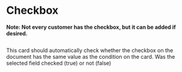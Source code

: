 # Checkbox

**Note: Not every customer has the checkbox, but it can be added if desired.**

<figure><img src="https://lh7-us.googleusercontent.com/6gdwYpvcAbPJAtc0oJQvB9gAujf3WBQ2FIwJA0eR3GTPdQVD-N-gw1CwXGU4gNYaAA30CD8IYISCVQPoD6T-kYhN-a7vMf6SOdZ_B_-x-9agUDe-sWsTlean5cPR78HHFKHerJrEa3umXpsWvfPV_bs" alt=""><figcaption></figcaption></figure>

This card should automatically check whether the checkbox on the document has the same value as the condition on the card. Was the selected field checked (true) or not (false)

<figure><img src="https://lh7-us.googleusercontent.com/flQICd91ZJeYsgG-VG1mtbiaVDlzZ_irfkI_uiiWJrsFKQHZdn1nVtDra9l2ghjSOJnCm9XqMoANJzQhmaPnnM61-A2eF-lWZROqajSZTe3_wFKC15ryiynqglRpwPhNlYlRML4BR74Y2x8_jSuiQyw" alt=""><figcaption></figcaption></figure>

##
